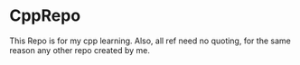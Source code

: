 # CppRepo
This Repo is for my cpp learning.
Also, all ref need no quoting, for the same reason any other repo created by me.
